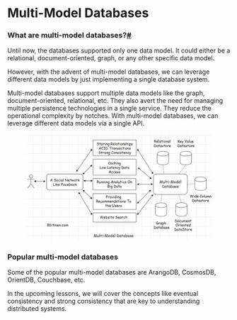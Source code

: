 # Multi-Model Databases

### What are multi-model databases?[#](https://www.educative.io/module/lesson/web-application-architecture-101/JQ159YZoQw2#What-are-multi-model-databases?) <a href="#what-are-multi-model-databases" id="what-are-multi-model-databases"></a>

Until now, the databases supported only one data model. It could either be a relational, document-oriented, graph, or any other specific data model.

However, with the advent of multi-model databases, we can leverage different data models by just implementing a single database system.

Multi-model databases support multiple data models like the graph, document-oriented, relational, etc. They also avert the need for managing multiple persistence technologies in a single service. They reduce the operational complexity by notches. With multi-model databases, we can leverage different data models via a single API.

<figure><img src="../.gitbook/assets/Screenshot 2023-08-21 at 4.21.04 AM.png" alt=""><figcaption></figcaption></figure>

### Popular multi-model databases <a href="#popular-multi-model-databases" id="popular-multi-model-databases"></a>

Some of the popular multi-model databases are ArangoDB, CosmosDB, OrientDB, Couchbase, etc.

In the upcoming lessons, we will cover the concepts like eventual consistency and strong consistency that are key to understanding distributed systems.
